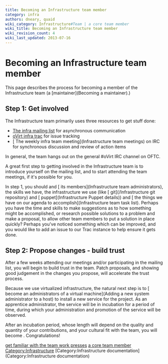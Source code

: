 ```yaml
---
title: Becoming an Infrastructure team member
category: infra
authors: dneary, quaid
wiki_category: Infrastructure#Team | a core team member
wiki_title: Becoming an Infrastructure team member
wiki_revision_count: 4
wiki_last_updated: 2013-07-16
---
```


# Becoming an Infrastructure team member

This page describes the process for becoming a member of the Infrastructure team (a [maintainer](Becoming a maintainer).)

## Step 1: Get involved

The Infrastructure team primarily uses three resources to get stuff done:

*   [The infra mailing list](http://lists.ovirt.org/mailman/listinfo/infra) for asynchronous communication
*   [oVirt infra trac](https://fedorahosted.org/ovirt/report/1) for issue tracking
*   [ The weekly infra team meeting](Infrastructure team meetings) on IRC for synchronous discussion and review of action items

In general, the team hangs out on the general #oVirt IRC channel on OFTC.

A great first step to getting involved in the Infrastructure team is to introduce yourself on the mailing list, and to start attending the team meetings, if it's possible for you.

In step 1, you should and [ its members](Infrastructure team administrators), the skills we have, the infrastructure we use (like [ git](/Infrastructure git repository) and [ puppet](Infrastructure Puppet details)) and [ the things we have on our agenda to accomplish](Infrastructure team task list). Perhaps you have the time and skills to make suggestions as to how something might be accomplished, or research possible solutions to a problem and make a proposal, to allow other team members to put a solution in place quickly? Perhaps you've noticed something which can be improved, and you would like to add an issue to our Trac instance to help ensure it gets done.

## Step 2: Propose changes - build trust

After a few weeks attending our meetings and/or participating in the mailing list, you will begin to build trust in the team. Patch proposals, and showing good judgement in the changes you propose, will accelerate the trust process.

Because we use virtualized infrastructure, the natural next step is to [ become an administrators of a virtual machine](Adding a new system administrator to a host) to install a new service for the project. As an apprentice administrator, the service will be in incubation for a period of time, during which your administration and promotion of the service will be observed.

After an incubation period, whose length will depend on the quality and quantity of your contributions, and your cultural fit with the team, you will become . Congratulations!

[ get familiar with the team work presses](Category:Infrastructure) [ a core team member](Category:Infrastructure#Team) <Category:Infrastructure> [Category:Infrastructure documentation](Category:Infrastructure documentation)
